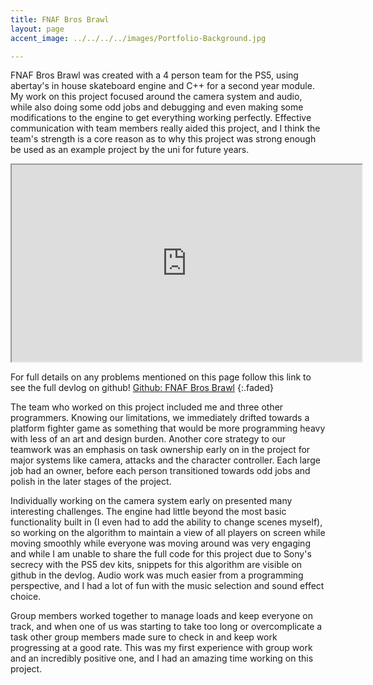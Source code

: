 ```yaml
---
title: FNAF Bros Brawl
layout: page
accent_image: ../../../../images/Portfolio-Background.jpg

---
```


FNAF Bros Brawl was created with a 4 person team for the PS5, using abertay's in house skateboard engine and C++ for a second year module. My work on this project focused around the camera system and audio, while also doing some odd jobs and debugging and even making some modifications to the engine to get everything working perfectly. Effective communication with team members really aided this project, and I think the team's strength is a core reason as to why this project was strong enough be used as an example project by the uni for future years.

<iframe width="560" height="315" src="https://www.youtube.com/embed/_tTr5jb77O8?start=5&autoplay=1&mute=1">
</iframe>

For full details on any problems mentioned on this page follow this link to see the full devlog on github! [Github: FNAF Bros Brawl](https://github.com/dippy2214/FNAF-Bros-Brawl)
{:.faded}

The team who worked on this project included me and three other programmers. Knowing our limitations, we immediately drifted towards a platform fighter game as something that would be more programming heavy with less of an art and design burden. Another core strategy to our teamwork was an emphasis on task ownership early on in the project for major systems like camera, attacks and the character controller. Each large job had an owner, before each person transitioned towards odd jobs and polish in the later stages of the project.

Individually working on the camera system early on presented many interesting challenges. The engine had little beyond the most basic functionality built in (I even had to add the ability to change scenes myself), so working on the algorithm to maintain a view of all players on screen while moving smoothly while everyone was moving around was very engaging and while I am unable to share the full code for this project due to Sony's secrecy with the PS5 dev kits, snippets for this algorithm are visible on github in the devlog. Audio work was much easier from a programming perspective, and I had a lot of fun with the music selection and sound effect choice.

Group members worked together to manage loads and keep everyone on track, and when one of us was starting to take too long or overcomplicate a task other group members made sure to check in and keep work progressing at a good rate. This was my first experience with group work and an incredibly positive one, and I had an amazing time working on this project.